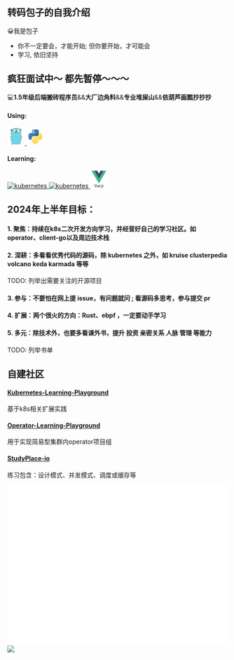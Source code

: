 ## 转码包子的自我介绍
:grinning:我是包子 
- 你不一定要会，才能开始; 但你要开始，才可能会
- 学习, 依旧坚持

## 疯狂面试中～ 都先暂停～～～

:computer:**1.5年级后端搬砖程序员**&&**大厂边角料**&&**专业堆屎山**&&**依葫芦画瓢抄抄抄**

<!--  skills -->
<h4 align="left"> Using:</h4>
<p align="left"> <a href="https://golang.org" target="_blank" rel="noreferrer"> <img src="https://raw.githubusercontent.com/devicons/devicon/master/icons/go/go-original.svg" alt="go" width="40" height="40"/> </a>  <a href="https://www.python.org" target="_blank" rel="noreferrer"> <img src="https://raw.githubusercontent.com/devicons/devicon/master/icons/python/python-original.svg" alt="python" width="40" height="40"/> </a> </p>
<h4 align="left"> Learning:</h4>
<a href="https://kubernetes.io" target="_blank" rel="noreferrer"> <img src="https://www.vectorlogo.zone/logos/kubernetes/kubernetes-icon.svg" alt="kubernetes" width="40" height="40"/> </a> <a href="https://www.rust-lang.org/" target="_blank" rel="noreferrer"> <img src="https://www.vectorlogo.zone/logos/rust-lang/rust-lang-icon.svg" alt="kubernetes" width="40" height="40"/> </a>   
<a href="https://vuejs.org/" target="_blank" rel="noreferrer"> <img src="https://raw.githubusercontent.com/devicons/devicon/master/icons/vuejs/vuejs-original-wordmark.svg" alt="vuejs" width="40" height="40"/> </a>

## 2024年上半年目标：
#### 1. **聚焦**：持续在k8s二次开发方向学习，并经营好自己的学习社区。如 operator、client-go以及周边技术栈
#### 2. **深耕**：多看看优秀代码的源码，除 kubernetes 之外，如 kruise clusterpedia volcano keda karmada 等等

   TODO: 列举出需要关注的开源项目
#### 3. **参与**：不要怕在网上提 issue，有问题就问 ; 看源码多思考，参与提交 pr 
#### 4. **扩展**：两个很火的方向：Rust、ebpf ，一定要动手学习
#### 5. **多元**：除技术外，也要多看课外书，提升 投资 亲密关系 人脉 管理 等能力

   TODO: 列举书单

## 自建社区

#### [Kubernetes-Learning-Playground](https://github.com/Kubernetes-Learning-Playground)

基于k8s相关扩展实践

#### [Operator-Learning-Playground](https://github.com/Operator-Learning-Playground)

用于实现简易型集群内operator项目组

#### [StudyPlace-io](https://github.com/StudyPlace-io)

练习包含：设计模式、并发模式、调度或缓存等


![Metrics](https://github.com/googs1025/googs1025/blob/main/github-metrics.svg)
![](https://github-profile-summary-cards.vercel.app/api/cards/profile-details?username=googs1025)


